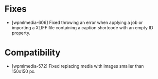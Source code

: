 # Fixes
* [wpmlmedia-606] Fixed throwing an error when applying a job or importing a XLIFF file containing a caption shortcode with an empty ID property.

# Compatibility
* [wpmlmedia-572] Fixed replacing media with images smaller than 150x150 px.